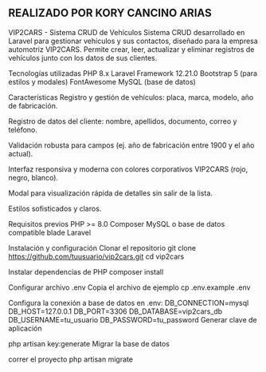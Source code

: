 REALIZADO POR KORY CANCINO ARIAS
--------------------------------------
VIP2CARS - Sistema CRUD de Vehículos
Sistema CRUD desarrollado en Laravel para gestionar vehículos y sus contactos, diseñado para la empresa automotriz VIP2CARS. Permite crear, leer, actualizar y eliminar registros de vehículos junto con los datos de sus clientes.

Tecnologías utilizadas
PHP 8.x
Laravel Framework 12.21.0
Bootstrap 5 (para estilos y modales)
FontAwesome
MySQL (base de datos)

Características
Registro y gestión de vehículos: placa, marca, modelo, año de fabricación.

Registro de datos del cliente: nombre, apellidos, documento, correo y teléfono.

Validación robusta para campos (ej. año de fabricación entre 1900 y el año actual).

Interfaz responsiva y moderna con colores corporativos VIP2CARS (rojo, negro, blanco).

Modal para visualización rápida de detalles sin salir de la lista.

Estilos sofisticados y claros.

Requisitos previos
PHP >= 8.0
Composer
MySQL o base de datos compatible
blade Laravel


Instalación y configuración
Clonar el repositorio
git clone https://github.com/tuusuario/vip2cars.git
cd vip2cars

Instalar dependencias de PHP
composer install

Configurar archivo .env
Copia el archivo de ejemplo
cp .env.example .env

Configura la conexión a base de datos en .env:
DB_CONNECTION=mysql
DB_HOST=127.0.0.1
DB_PORT=3306
DB_DATABASE=vip2cars_db
DB_USERNAME=tu_usuario
DB_PASSWORD=tu_password
Generar clave de aplicación

php artisan key:generate
Migrar la base de datos

correr el proyecto
php artisan migrate